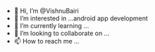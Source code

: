 - 👋 Hi, I’m @VishnuBairi
- 👀 I’m interested in ...android app development
- 🌱 I’m currently learning ...
- 💞️ I’m looking to collaborate on ...
- 📫 How to reach me ...

<!---
VishnuBairi/VishnuBairi is a ✨ special ✨ repository because its `README.md` (this file) appears on your GitHub profile.
You can click the Preview link to take a look at your changes.
--->
